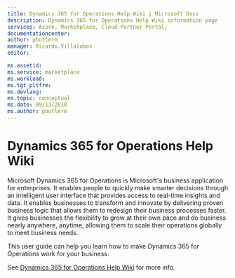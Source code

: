 ```yaml
---
title: Dynamics 365 for Operations Help Wiki | Microsoft Docs
description: Dynamics 365 for Operations Help Wiki information page
services: Azure, Marketplace, Cloud Partner Portal, 
documentationcenter:
author: pbutlerm
manager: Ricardo.Villalobos  
editor:

ms.assetid: 
ms.service: marketplace
ms.workload: 
ms.tgt_pltfrm: 
ms.devlang: 
ms.topic: conceptual
ms.date: 09/13/2018
ms.author: pbutlerm
---
```


# Dynamics 365 for Operations Help Wiki

Microsoft Dynamics 365 for Operations is Microsoft\'s business application for enterprises. It enables people to quickly make smarter
decisions through an intelligent user interface that provides access to real-time insights and data. It enables businesses to transform and
innovate by delivering proven business logic that allows them to
redesign their business processes faster. It gives businesses the
flexibility to grow at their own pace and do business nearly anywhere,
anytime, allowing them to scale their operations globally to meet
business needs.

This user guide can help you learn how to make Dynamics 365 for
Operations work for your business.

See [Dynamics 365 for Operations Help Wiki](https://docs.microsoft.com/dynamics365/operations/) for more info.
